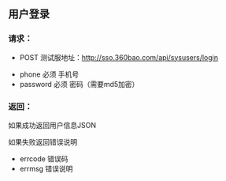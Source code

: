 ## 用户登录

### 请求：
* POST 测试服地址：http://sso.360bao.com/api/sysusers/login
- phone	必须	手机号
- password	必须	密码（需要md5加密）

### 返回：

如果成功返回用户信息JSON

如果失败返回错误说明

- errcode	错误码
- errmsg	错误说明
